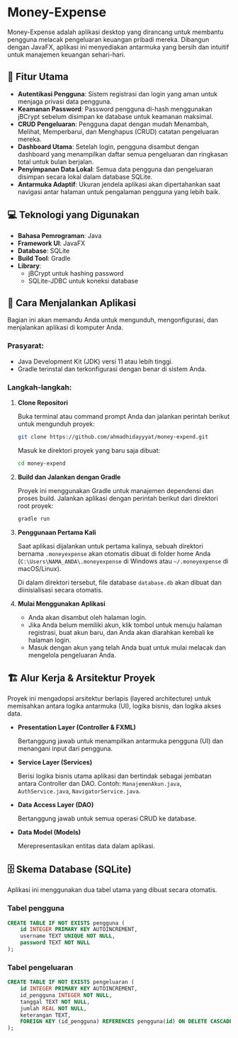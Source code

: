 # Money-Expense

Money-Expense adalah aplikasi desktop yang dirancang untuk membantu pengguna melacak pengeluaran keuangan pribadi mereka. Dibangun dengan JavaFX, aplikasi ini menyediakan antarmuka yang bersih dan intuitif untuk manajemen keuangan sehari-hari.

## 🌟 Fitur Utama

- **Autentikasi Pengguna**: Sistem registrasi dan login yang aman untuk menjaga privasi data pengguna.
- **Keamanan Password**: Password pengguna di-hash menggunakan jBCrypt sebelum disimpan ke database untuk keamanan maksimal.
- **CRUD Pengeluaran**: Pengguna dapat dengan mudah Menambah, Melihat, Memperbarui, dan Menghapus (CRUD) catatan pengeluaran mereka.
- **Dashboard Utama**: Setelah login, pengguna disambut dengan dashboard yang menampilkan daftar semua pengeluaran dan ringkasan total untuk bulan berjalan.
- **Penyimpanan Data Lokal**: Semua data pengguna dan pengeluaran disimpan secara lokal dalam database SQLite.
- **Antarmuka Adaptif**: Ukuran jendela aplikasi akan dipertahankan saat navigasi antar halaman untuk pengalaman pengguna yang lebih baik.

## 💻 Teknologi yang Digunakan

- **Bahasa Pemrograman**: Java
- **Framework UI**: JavaFX
- **Database**: SQLite
- **Build Tool**: Gradle
- **Library**:
  - jBCrypt untuk hashing password
  - SQLite-JDBC untuk koneksi database

## 🚀 Cara Menjalankan Aplikasi

Bagian ini akan memandu Anda untuk mengunduh, mengonfigurasi, dan menjalankan aplikasi di komputer Anda.

### Prasyarat:

- Java Development Kit (JDK) versi 11 atau lebih tinggi.
- Gradle terinstal dan terkonfigurasi dengan benar di sistem Anda.

### Langkah-langkah:

1. **Clone Repositori**
   
   Buka terminal atau command prompt Anda dan jalankan perintah berikut untuk mengunduh proyek:
   ```bash
   git clone https://github.com/ahmadhidayyyat/money-expend.git
   ```
   
   Masuk ke direktori proyek yang baru saja dibuat:
   ```bash
   cd money-expend
   ```

2. **Build dan Jalankan dengan Gradle**
   
   Proyek ini menggunakan Gradle untuk manajemen dependensi dan proses build. Jalankan aplikasi dengan perintah berikut dari direktori root proyek:
   ```bash
   gradle run
   ```

3. **Penggunaan Pertama Kali**
   
   Saat aplikasi dijalankan untuk pertama kalinya, sebuah direktori bernama `.moneyexpense` akan otomatis dibuat di folder home Anda (`C:\Users\NAMA_ANDA\.moneyexpense` di Windows atau `~/.moneyexpense` di macOS/Linux).
   
   Di dalam direktori tersebut, file database `database.db` akan dibuat dan diinisialisasi secara otomatis.

4. **Mulai Menggunakan Aplikasi**
   
   - Anda akan disambut oleh halaman login.
   - Jika Anda belum memiliki akun, klik tombol untuk menuju halaman registrasi, buat akun baru, dan Anda akan diarahkan kembali ke halaman login.
   - Masuk dengan akun yang telah Anda buat untuk mulai melacak dan mengelola pengeluaran Anda.

## 🏗️ Alur Kerja & Arsitektur Proyek

Proyek ini mengadopsi arsitektur berlapis (layered architecture) untuk memisahkan antara logika antarmuka (UI), logika bisnis, dan logika akses data.

- **Presentation Layer (Controller & FXML)**
  
  Bertanggung jawab untuk menampilkan antarmuka pengguna (UI) dan menangani input dari pengguna.

- **Service Layer (Services)**
  
  Berisi logika bisnis utama aplikasi dan bertindak sebagai jembatan antara Controller dan DAO.
  Contoh: `ManajemenAkun.java`, `AuthService.java`, `NavigatorService.java`.

- **Data Access Layer (DAO)**
  
  Bertanggung jawab untuk semua operasi CRUD ke database.

- **Data Model (Models)**
  
  Merepresentasikan entitas data dalam aplikasi.

## 🗄️ Skema Database (SQLite)

Aplikasi ini menggunakan dua tabel utama yang dibuat secara otomatis.

### Tabel pengguna
```sql
CREATE TABLE IF NOT EXISTS pengguna (
    id INTEGER PRIMARY KEY AUTOINCREMENT,
    username TEXT UNIQUE NOT NULL,
    password TEXT NOT NULL
);
```

### Tabel pengeluaran
```sql
CREATE TABLE IF NOT EXISTS pengeluaran (
    id INTEGER PRIMARY KEY AUTOINCREMENT,
    id_pengguna INTEGER NOT NULL,
    tanggal TEXT NOT NULL,
    jumlah REAL NOT NULL,
    keterangan TEXT,
    FOREIGN KEY (id_pengguna) REFERENCES pengguna(id) ON DELETE CASCADE
);
```
